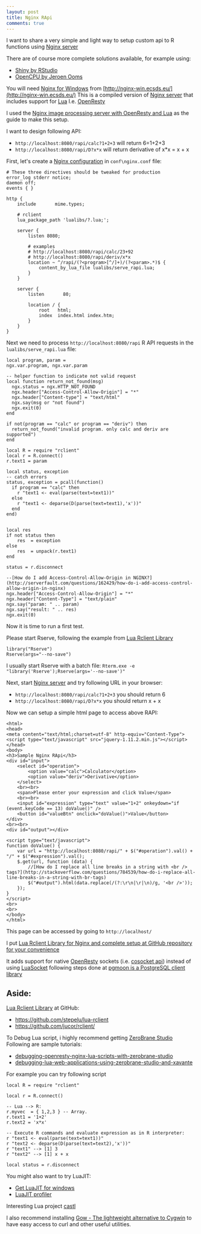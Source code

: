 ```yaml
---
layout: post
title: Nginx RApi
comments: true
---
```


I want to share a very simple and light way to setup custom api to R functions using [Nginx server](http://wiki.nginx.org/Main)

There are of course more complete solutions available, for example using:

* [Shiny by RStudio](http://shiny.rstudio.com/)
* [OpenCPU by Jeroen Ooms](https://www.opencpu.org/)


You will need [Nginx for Windows](http://nginx-win.ecsds.eu/) from [http://nginx-win.ecsds.eu/](http://nginx-win.ecsds.eu/)
This is a compiled version of [Nginx server](http://wiki.nginx.org/Main) that includes support for [Lua](http://wiki.nginx.org/HttpLuaModule)
I.e. [OpenResty](http://openresty.org/)

I used the [Nginx image processing server with OpenResty and Lua](http://leafo.net/posts/creating_an_image_server.html)
as the guide to make this setup.

I want to design following API:

* `http://localhost:8080/rapi/calc?1+2+3` will return 6=1+2+3
* `http://localhost:8080/rapi/D?x*x` will return derivative of x*x = x + x 


First, let's create a [Nginx configuration](http://wiki.nginx.org/Main) in `conf\nginx.conf` file:

```
# These three directives should be tweaked for production
error_log stderr notice;
daemon off;
events { }

http {
	include       mime.types; 

	# rclient
	lua_package_path 'lualibs/?.lua;'; 

	server {
		listen 8080;

		# examples
		# http://localhost:8080/rapi/calc/23+92
		# http://localhost:8080/rapi/deriv/x*x    
		location ~ ^/rapi/(?<program>[^/]+)/(?<param>.*)$ {
			content_by_lua_file lualibs/serve_rapi.lua;
		}
	}

	server {
		listen       80;

		location / {
			root   html;
			index  index.html index.htm;		
		}
	}
}
```

Next we need to process `http://localhost:8080/rapi` R API requests in the `lualibs/serve_rapi.lua` file:

```{lua}
local program, param =
ngx.var.program, ngx.var.param

-- helper function to indicate not valid request
local function return_not_found(msg)
  ngx.status = ngx.HTTP_NOT_FOUND
  ngx.header["Access-Control-Allow-Origin"] = "*"
  ngx.header["Content-type"] = "text/html"
  ngx.say(msg or "not found")
  ngx.exit(0)
end

if not(program == "calc" or program == "deriv") then
  return_not_found("invalid program. only calc and deriv are supported")
end

local R = require "rclient"  
local r = R.connect()
r.text1 = param

local status, exception
-- catch errors
status, exception = pcall(function() 
  if program == "calc" then
  	r "text1 <- eval(parse(text=text1))"
  else
  	r "text1 <- deparse(D(parse(text=text1),'x'))"
  end
end)


local res
if not status then
	res  = exception
else
	res  = unpack(r.text1)
end

status = r.disconnect

--[How do I add Access-Control-Allow-Origin in NGINX?](http://serverfault.com/questions/162429/how-do-i-add-access-control-allow-origin-in-nginx)
ngx.header["Access-Control-Allow-Origin"] = "*"
ngx.header["Content-Type"] = "text/plain"
ngx.say("param: " .. param)
ngx.say("result: " .. res)
ngx.exit(0)
```

Now it is time to run a first test. 

Please start Rserve, following the example from [Lua Rclient Library](http://www.scilua.org/rclient.html)
```{r}
library("Rserve")
Rserve(args="--no-save")
```

I usually start Rserve with a batch file:
`Rterm.exe -e "library('Rserve');Rserve(args='--no-save')"`

Next, start [Nginx server](http://wiki.nginx.org/Main) and try following URL in your browser:

* `http://localhost:8080/rapi/calc?1+2+3` you should return 6
* `http://localhost:8080/rapi/D?x*x` you should return x + x

Now we can setup a simple html page to access above RAPI:

```{html}
<html>
<head>
<meta content="text/html;charset=utf-8" http-equiv="Content-Type">
<script type="text/javascript" src="jquery-1.11.2.min.js"></script>
</head>
<body>
<h3>Sample Nginx RApi</h3>
<div id="input">
    <select id="operation">
        <option value="calc">Calculator</option>
        <option value="deriv">Derivative</option>
    </select> 
    <br><br>
    <span>Please enter your expression and click Value</span>
    <br><br>
    <input id="expression" type="text" value="1+2" onkeydown="if (event.keyCode == 13) doValue()" />
    <button id="valueBtn" onclick="doValue()">Value</button>
</div>
<br><br>
<div id="output"></div>
  
<script type="text/javascript">
function doValue() {
    var url = "http://localhost:8080/rapi/" + $("#operation").val() + "/" + $("#expression").val();
    $.get(url, function (data) {
        //[How do I replace all line breaks in a string with <br /> tags?](http://stackoverflow.com/questions/784539/how-do-i-replace-all-line-breaks-in-a-string-with-br-tags)
        $("#output").html(data.replace(/(?:\r\n|\r|\n)/g, '<br />'));
    });
}
</script> 
<br>
<br>
</body>
</html>
```

This page can be accessed by going to `http://localhost/`

I put [Lua Rclient Library for Nginx and complete setup at GitHub repository for your convenience](https://github.com/systematicinvestor/lua-rclient/blob/master/nginx.zip)

It adds support for native [OpenResty](http://openresty.org/) sockets (i.e. 
[cosocket api](http://wiki.nginx.org/HttpLuaModule#ngx.socket.tcp))
instead of using [LuaSocket](http://w3.impa.br/%7Ediego/software/luasocket/)
following steps done at [pgmoon is a PostgreSQL client library](https://github.com/leafo/pgmoon)










Aside:
---

[Lua Rclient Library](http://www.scilua.org/rclient.html) at GitHub:

* https://github.com/stepelu/lua-rclient
* https://github.com/jucor/rclient/
	

To Debug Lua script, i highly recommend getting [ZeroBrane Studio](http://studio.zerobrane.com/)
Following are sample tutorials:

* [debugging-openresty-nginx-lua-scripts-with-zerobrane-studio](http://notebook.kulchenko.com/zerobrane/debugging-openresty-nginx-lua-scripts-with-zerobrane-studio)
* [debugging-lua-web-applications-using-zerobrane-studio-and-xavante](http://www.juliengilli.com/2013/01/03/debugging-lua-web-applications-using-zerobrane-studio-and-xavante/)



For example you can try following script

```{lua}
local R = require "rclient"
  
local r = R.connect()
  
-- Lua --> R:
r.myvec  = { 1,2,3 } -- Array.
r.text1 = '1+2'
r.text2 = 'x*x'
  
-- Execute R commands and evaluate expression as in R interpreter:
r "text1 <- eval(parse(text=text1))"
r "text2 <- deparse(D(parse(text=text2),'x'))"
r "text1" --> [1] 3
r "text2" --> [1] x + x

local status = r.disconnect
```


You might also want to try LuaJIT:

* [Get LuaJIT for windows](http://www.scilua.org/get.html)
* [LuaJIT profiler](http://www.freelists.org/post/luajit/LuaJIT-21-Profiler-released)


Interesting Lua project [castl](http://java-hackers.com/p/PaulBernier/castl)

I also recommend installing [Gow - The lightweight alternative to Cygwin](https://github.com/bmatzelle/gow/wiki)
to have easy access to curl and other useful utilities.
